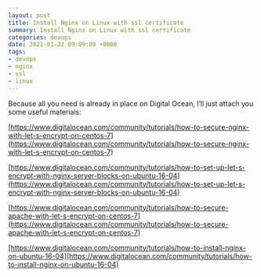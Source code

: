 ```yaml
---
layout: post
title: Install Nginx on Linux with ssl certificate
summary: Install Nginx on Linux with ssl certificate
categories: devops
date: 2021-01-22 09:09:09 +0000
tags:
- devops
- nginx
- ssl
- linux
---
```


Because all you need is already in place on Digital Ocean, I’ll just attach you some useful materials:

[https://www.digitalocean.com/community/tutorials/how-to-secure-nginx-with-let-s-encrypt-on-centos-7](https://www.digitalocean.com/community/tutorials/how-to-secure-nginx-with-let-s-encrypt-on-centos-7)

[https://www.digitalocean.com/community/tutorials/how-to-set-up-let-s-encrypt-with-nginx-server-blocks-on-ubuntu-16-04](https://www.digitalocean.com/community/tutorials/how-to-set-up-let-s-encrypt-with-nginx-server-blocks-on-ubuntu-16-04)

[https://www.digitalocean.com/community/tutorials/how-to-secure-apache-with-let-s-encrypt-on-centos-7](https://www.digitalocean.com/community/tutorials/how-to-secure-apache-with-let-s-encrypt-on-centos-7)

[https://www.digitalocean.com/community/tutorials/how-to-install-nginx-on-ubuntu-16-04](https://www.digitalocean.com/community/tutorials/how-to-install-nginx-on-ubuntu-16-04)
